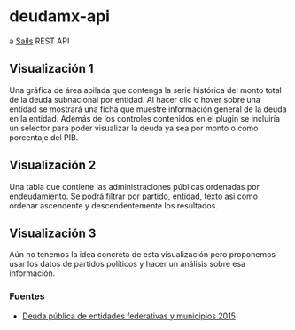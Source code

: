 # deudamx-api

a [Sails](http://sailsjs.org) REST API

## Visualización 1

Una gráfica de área apilada​ que contenga la serie histórica del monto total de la deuda sub­nacional por entidad.  Al hacer clic o hover sobre una entidad se mostrará una ficha que muestre información general de la deuda en la entidad. Además de los controles contenidos en el ​plugin​ se incluiría un selector para poder visualizar la deuda ya sea por monto o como porcentaje del PIB.

## Visualización 2
Una tabla que contiene las administraciones públicas ordenadas por endeudamiento. Se podrá filtrar por partido, entidad, texto así como ordenar ascendente y descendentemente los resultados.

## Visualización 3
Aún no tenemos la idea concreta de esta visualización pero proponemos usar los datos de partidos políticos y hacer un análisis sobre esa información.


### Fuentes

- [Deuda pública de entidades federativas y municipios 2015](http://www.hacienda.gob.mx/Estados/Deuda_Publica_EFM/2015/Paginas/1er-Trimestre.aspx)
